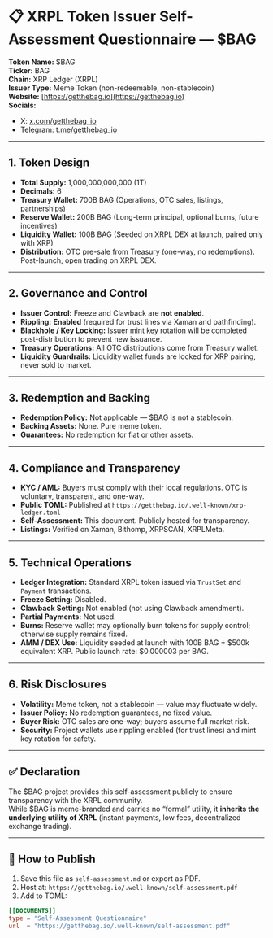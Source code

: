 # 📋 XRPL Token Issuer Self-Assessment Questionnaire — $BAG

**Token Name:** $BAG  
**Ticker:** BAG  
**Chain:** XRP Ledger (XRPL)  
**Issuer Type:** Meme Token (non-redeemable, non-stablecoin)  
**Website:** [https://getthebag.io](https://getthebag.io)  
**Socials:**  
- X: [x.com/getthebag_io](https://x.com/getthebag_io)  
- Telegram: [t.me/getthebag_io](https://t.me/getthebag_io)  

---

## 1. Token Design
- **Total Supply:** 1,000,000,000,000 (1T)  
- **Decimals:** 6  
- **Treasury Wallet:** 700B BAG (Operations, OTC sales, listings, partnerships)  
- **Reserve Wallet:** 200B BAG (Long-term principal, optional burns, future incentives)  
- **Liquidity Wallet:** 100B BAG (Seeded on XRPL DEX at launch, paired only with XRP)  
- **Distribution:** OTC pre-sale from Treasury (one-way, no redemptions). Post-launch, open trading on XRPL DEX.  

---

## 2. Governance and Control
- **Issuer Control:** Freeze and Clawback are **not enabled**.  
- **Rippling:** **Enabled** (required for trust lines via Xaman and pathfinding).  
- **Blackhole / Key Locking:** Issuer mint key rotation will be completed post-distribution to prevent new issuance.  
- **Treasury Operations:** All OTC distributions come from Treasury wallet.  
- **Liquidity Guardrails:** Liquidity wallet funds are locked for XRP pairing, never sold to market.  

---

## 3. Redemption and Backing
- **Redemption Policy:** Not applicable — $BAG is not a stablecoin.  
- **Backing Assets:** None. Pure meme token.  
- **Guarantees:** No redemption for fiat or other assets.  

---

## 4. Compliance and Transparency
- **KYC / AML:** Buyers must comply with their local regulations. OTC is voluntary, transparent, and one-way.  
- **Public TOML:** Published at `https://getthebag.io/.well-known/xrp-ledger.toml`  
- **Self-Assessment:** This document. Publicly hosted for transparency.  
- **Listings:** Verified on Xaman, Bithomp, XRPSCAN, XRPLMeta.  

---

## 5. Technical Operations
- **Ledger Integration:** Standard XRPL token issued via `TrustSet` and `Payment` transactions.  
- **Freeze Setting:** Disabled.  
- **Clawback Setting:** Not enabled (not using Clawback amendment).  
- **Partial Payments:** Not used.  
- **Burns:** Reserve wallet may optionally burn tokens for supply control; otherwise supply remains fixed.  
- **AMM / DEX Use:** Liquidity seeded at launch with 100B BAG + $500k equivalent XRP. Public launch rate: $0.000003 per BAG.  

---

## 6. Risk Disclosures
- **Volatility:** Meme token, not a stablecoin — value may fluctuate widely.  
- **Issuer Policy:** No redemption guarantees, no fixed value.  
- **Buyer Risk:** OTC sales are one-way; buyers assume full market risk.  
- **Security:** Project wallets use rippling enabled (for trust lines) and mint key rotation for safety.  

---

## ✅ Declaration
The $BAG project provides this self-assessment publicly to ensure transparency with the XRPL community.  
While $BAG is meme-branded and carries no “formal” utility, it **inherits the underlying utility of XRPL** (instant payments, low fees, decentralized exchange trading).  

---

## 🔗 How to Publish
1. Save this file as `self-assessment.md` or export as PDF.  
2. Host at: `https://getthebag.io/.well-known/self-assessment.pdf`  
3. Add to TOML:  

```toml
[[DOCUMENTS]]
type = "Self-Assessment Questionnaire"
url  = "https://getthebag.io/.well-known/self-assessment.pdf"
```

